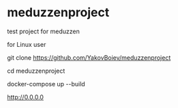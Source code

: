 # meduzzenproject
test project for meduzzen

for Linux user

git clone https://github.com/YakovBoiev/meduzzenproject

cd meduzzenproject

docker-compose up --build

http://0.0.0.0